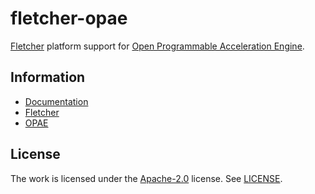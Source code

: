 # fletcher-opae

[Fletcher](https://github.com/abs-tudelft/fletcher) platform support for [Open Programmable Acceleration Engine](https://opae.github.io/).

## Information

- [Documentation](https://matthijsr.github.io/fletcher-opae)
- [Fletcher](https://github.com/abs-tudelft/fletcher)
- [OPAE](https://opae.github.io/)

## License

The work is licensed under the [Apache-2.0](https://www.apache.org/licenses/LICENSE-2.0) license. See [LICENSE](./LICENSE).

